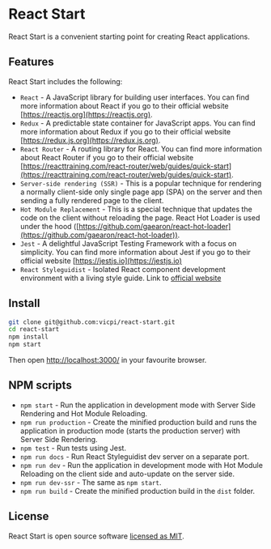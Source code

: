 # React Start

React Start is a convenient starting point for creating React applications.

## Features

React Start includes the following:

- ```React``` - A JavaScript library for building user interfaces. You can find more information about React if you go to their official website [https://reactjs.org](https://reactjs.org).
- ```Redux``` - A predictable state container for JavaScript apps. You can find more information about Redux if you go to their official website [https://redux.js.org](https://redux.js.org).
- ```React Router``` - A routing library for React. You can find more information about React Router if you go to their official website [https://reacttraining.com/react-router/web/guides/quick-start](https://reacttraining.com/react-router/web/guides/quick-start).
- ```Server-side rendering (SSR)``` - This is a popular technique for rendering a normally client-side only single page app (SPA) on the server and then sending a fully rendered page to the client.
- ```Hot Module Replacement``` - This is a special technique that updates the code on the client without reloading the page. React Hot Loader is used under the hood ([https://github.com/gaearon/react-hot-loader](https://github.com/gaearon/react-hot-loader)).
- ```Jest``` - A delightful JavaScript Testing Framework with a focus on simplicity. You can find more information about Jest if you go to their official website [https://jestjs.io](https://jestjs.io)
- `React Styleguidist` - Isolated React component development environment with a living style guide. Link to [official website](https://react-styleguidist.js.org)

## Install

```sh
git clone git@github.com:vicpi/react-start.git
cd react-start
npm install
npm start
```

Then open [http://localhost:3000/](http://localhost:3000/) in your favourite browser.

## NPM scripts

- ```npm start``` - Run the application in development mode with Server Side Rendering and Hot Module Reloading.
- ```npm run production``` - Create the minified production build and runs the application in production mode (starts the production server) with Server Side Rendering.
- ```npm test``` - Run tests using Jest.
- `npm run docs` - Run React Styleguidist dev server on a separate port.
- ```npm run dev``` - Run the application in development mode with Hot Module Reloading on the client side and auto-update on the server side.
- ```npm run dev-ssr``` - The same as ```npm start```.
- ```npm run build``` - Create the minified production build in the ```dist``` folder.

## License

React Start is open source software [licensed as MIT](https://github.com/vicpi/react-start/blob/master/LICENSE).